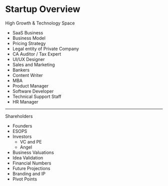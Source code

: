 # Startup Overview

High Growth & Technology Space

- SaaS Business
- Business Model
- Pricing Strategy
- Legal entity of Private Company
- CA Auditor / Tax Expert
- UI/UX Designer
- Sales and Marketing
- Bankers
- Content Writer
- MBA
- Product Manager
- Software Developer
- Technical Support Staff
- HR Manager

---

Shareholders

- Founders
- ESOPS
- Investors
  - VC and PE
  - Angel
- Business Valuations
- Idea Validation
- Financial Numbers
- Future Projections
- Branding and IP
- Pivot Points
